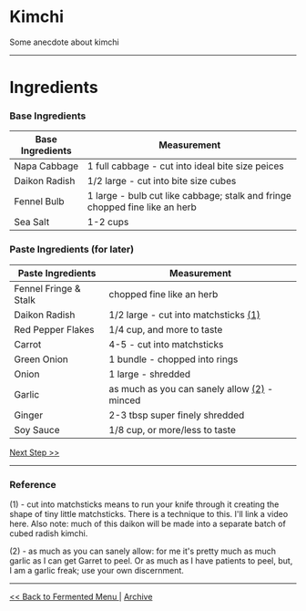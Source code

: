 
# Kimchi

Some anecdote about kimchi

---

# Ingredients

### Base Ingredients

| Base Ingredients | Measurement                                                                 |
|------------------|-----------------------------------------------------------------------------|
| Napa Cabbage     | 1 full cabbage - cut into ideal bite size peices                            |
| Daikon Radish    | 1/2 large - cut into bite size cubes                                        |
| Fennel Bulb      | 1 large - bulb cut like cabbage; stalk and fringe chopped fine like an herb |
| Sea Salt         | 1-2 cups                                                                    |

### Paste Ingredients (for later)

| Paste Ingredients     | Measurement                                                |
|-----------------------|------------------------------------------------------------|
| Fennel Fringe & Stalk | chopped fine like an herb                                  |
| Daikon Radish         | 1/2 large - cut into matchsticks [(1)](#reference)         |
| Red Pepper Flakes     | 1/4 cup, and more to taste                                 |
| Carrot                | 4-5 - cut into matchsticks                                 |
| Green Onion           | 1 bundle - chopped into rings                              |
| Onion                 | 1 large - shredded                                         |
| Garlic                | as much as you can sanely allow [(2)](#reference) - minced |
| Ginger                | 2-3 tbsp super finely shredded                             |
| Soy Sauce             | 1/8 cup, or more/less to taste                             |


[ Next Step >> ](./kimchi-1.md)

---

### Reference

(1) - cut into matchsticks means to run your knife through it creating the shape of tiny little matchsticks.
        There is a technique to this. I'll link a video here.
        Also note: much of this daikon will be made into a separate batch of cubed radish kimchi.

(2) - as much as you can sanely allow: for me it's pretty much as much garlic as I can get Garret to peel.
        Or as much as I have patients to peel, but, I am a garlic freak; use your own discernment.

---
[<< Back to Fermented Menu ](../main.md) | [ Archive ](../../README.md)